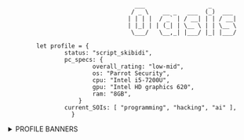 ```
                                    ___                  _       
                                   / _ \    __ _   ___  (_)  ___ 
                                  | | | |  / _` | / __| | | / __|
                                  | |_| | | (_| | \__ \ | | \__ \
                                   \___/   \__,_| |___/ |_| |___/

		let profile = {
				status: "script_skibidi",
				pc_specs: {
						overall_rating: "low-mid",
						os: "Parrot Security",
						cpu: "Intel i5-7200U",
						gpu: "Intel HD graphics 620",
						ram: "8GB",
					}
				current_SOIs: [ "programming", "hacking", "ai" ],
			      }

```
<details>                      
	<summary>PROFILE BANNERS</summary>
	<img src="https://tryhackme-badges.s3.amazonaws.com/0as.png" alt="Your Image Badge" width="30%"/>
	<img src="https://www.codewars.com/users/0asisCat/badges/large" />
</details>
